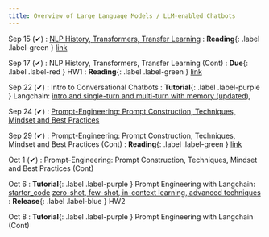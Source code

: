 ```yaml
---
title: Overview of Large Language Models / LLM-enabled Chatbots
---
```


Sep 15 (✔)
: [NLP History, Transformers, Transfer Learning](https://iu.instructure.com/courses/2329710/files/194767987?module_item_id=36869156)
: **Reading**{: .label .label-green } [link](https://www.wwt.com/blog/a-brief-history-of-nlp) 

Sep 17 (✔)
: NLP History, Transformers, Transfer Learning (Cont)
: **Due**{: .label .label-red } HW1
: **Reading**{: .label .label-green } [link](https://sites.gatech.edu/omscs7641/2024/02/07/transfer-learning-for-boosting-neural-network-performance/) 

Sep 22 (✔)
: Intro to Conversational Chatbots
: **Tutorial**{: .label .label-purple } Langchain: [intro and single-turn and multi-turn with memory (updated)](https://drive.google.com/open?id=1wFN2AZXMidOU2j1vZmXhCzmsv8u-gFm4&usp=drive_fs), 

Sep 24 (✔)
: [Prompt-Engineering: Prompt Construction, Techniques, Mindset and Best Practices](https://iu.instructure.com/courses/2329710/files/195336895?module_item_id=36918742)

Sep 29 (✔)
: Prompt-Engineering: Prompt Construction, Techniques, Mindset and Best Practices (Cont)
: **Reading**{: .label .label-green } [link](https://arxiv.org/pdf/2305.11430)

Oct 1 (✔)
: Prompt-Engineering: Prompt Construction, Techniques, Mindset and Best Practices (Cont)

Oct 6
: **Tutorial**{: .label .label-purple } Prompt Engineering with Langchain: [starter_code](https://drive.google.com/file/d/19i6tzhQxgdAm7rZ5cihEWd6fnlmycuBV/view?usp=sharing) [zero-shot, few-shot, in-context learning, advanced techniques](#)
: **Release**{: .label .label-blue } HW2

Oct 8
: **Tutorial**{: .label .label-purple } Prompt Engineering with Langchain (Cont)